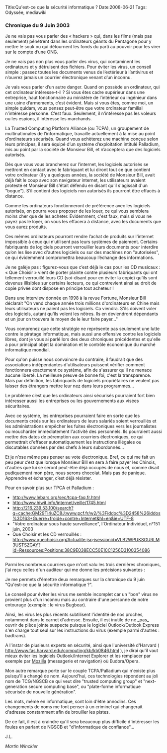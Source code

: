 Title:Qu'est-ce que la sécurité informatique ?
Date:2008-06-21
Tags: Odyssée,  mediawiki

### Chronique du 9 Juin 2003

Je ne vais pas vous parler des « hackers » qui, dans les films (mais pas
seulement) pénètrent dans les ordinateurs géants du Pentagone pour y
mettre le souk ou qui détournent les fonds du parti au pouvoir pour les
virer sur le compte d’une ONG.

Je ne vais pas non plus vous parler des virus, qui contaminent les
ordinateurs et y détruisent des fichiers. Pour éviter les virus, un
conseil simple : passez toutes les documents venus de l’extérieur à
l’antivirus et n’ouvrez jamais un courrier électronique venant d’un
inconnu.

Je vais vous parler d’un autre danger. Quand on possède un ordinateur,
qui cet ordinateur intéresse-t-il ? Si vous êtes cadre supérieur dans
une entreprise, haut fonctionnaire au ministère de l’intérieur ou
ingénieur dans une usine d’armements, c’est évident. Mais si vous êtes,
comme moi, un simple quidam, vous pensez peut-être que votre ordinateur
familial n’intéresse personne. C’est faux. Seulement, il n'intéresse pas
les voleurs ou les espions, il intéresse les marchands.

La Trusted Computing Platform Alliance (ou TCPA), un groupement de
multinationales de l’informatique, travaille actuellement à la mise au
point d’ordinateurs sécurisés. Quand vous achèterez une machine conçue
selon leurs principes, il sera équipé d’un système d’exploitation
intitulé Palladium, mis au point par la société de Monsieur Bill, et
n’acceptera que des logiciels autorisés.

Dès que vous vous brancherez sur l’internet, les logiciels autorisés se
mettront en contact avec le fabriquant et lui diront tout ce que
contient votre ordinateur (il y a quelques années, la société de
Monsieur Bill, avait déjà fait le coup avec son navigateur internet, les
utilisateurs avaient protesté et Monsieur Bill s'était défendu en disant
qu'il s'agissait d'un "bogue"). S’il contient des logiciels non
autorisés ils pourront être effacés à distance.

Comme les ordinateurs fonctionneront de préférence avec les logiciels
autorisés, on pourra vous proposer de les louer, ce qui vous semblera
moins cher que de les acheter. Evidemment, c'est faux, mais si vous ne
payez pas le loyer, on vous les effacera à distance, avec les documents
que vous aurez produits.

Ces mêmes ordinateurs pourront rendre l’achat de produits sur l'internet
impossible à ceux qui n’utilisent pas leurs systèmes de paiement.
Certains fabriquants de logiciels pourront verrouiller leurs documents
pour interdire qu’on les lise avec d'autres logiciels ou sur des
machines non "autorisées", ce qui évidemment compromettra beaucoup
l’échange des informations.

Je ne galèje pas : figurez-vous que c’est déjà le cas pour les CD
musicaux : « Que Choisir » vient de porter plainte contre plusieurs
fabriquants qui ont tellement verrouillé leurs CD (soi-disant pour en
éviter la copie) qu’ils sont devenus illisibles sur certains lecteurs,
ce qui contrevient ainsi au droit de copie privée dont dispose en
principe tout acheteur !

Dans une interview donnée en 1998 à la revue Fortune, Monsieur Bill
déclarait "On vend chaque année trois millions d'ordinateurs en Chine
mais leurs utilisateurs ne paient pas les logiciels. Ca viendra. S'ils
doivent voler des logiciels, autant qu'ils volent les nôtres. Ils en
deviendront dépendants et un jour on trouvera le moyen de le leur faire
payer..."

Vous comprenez que cette stratégie ne représente pas seulement une lutte
contre le piratage informatique, mais aussi une offensive contre les
logiciels libres, dont je vous ai parlé lors des deux chroniques
précédentes et qu'elle a pour principal objet la domination et le
contrôle économique du marché informatique mondial.

Pour qu'on puisse nous convaincre du contraire, il faudrait que des
associations indépendantes d'utilisateurs puissent vérifier comment
fonctionnera exactement ce système, afin de s'assurer qu'il ne menace
aucune liberté. La meilleure preuve de bonne foi, c'est la transparence.
Mais par définition, les fabriquants de logiciels propriétaires ne
veulent pas laisser des étrangers mettre leur nez dans leurs
programmes...

Le problème c’est que les ordinateurs ainsi sécurisés pourraient fort
bien intéresser aussi les entreprises ou les gouvernements aux visées
sécuritaires.

Avec ce système, les entreprises pourraient faire en sorte que les
documents créés sur les ordinateurs de leurs salariés soient verrouillés
et les administrations empêcher les fuites électroniques vers les
journalistes ou moucharder immédiatement l'activité des personnels. Ils
pourraient aussi mettre des dates de péremption aux courriers
électroniques, ce qui permettrait d'effacer automatiquement les
instructions illégales ou discutables données par des chefs à leurs
subordonnés...

Et je n’ose même pas penser au vote électronique. Bref, ce qui me fait
un peu peur c’est que lorsque Monsieur BIll en sera à faire payer les
Chinois, d'autres que lui se seront peut-être déjà occupés de nous et,
comme disait pudiquement mon père, nous serons chocolat. Mais pas de
panique. Apprendre et échanger, c’est déjà résister.

Pour en savoir plus sur TPCA et Palladium :

-   <http://www.lebars.org/sec/tcpa-faq.fr.html>
-   <http://www.hiwit.info/internet/veille/1745.html>
-   <http://216.239.53.100/search?q=cache:GM29Ti4uZC8J:www.pcf.fr/w2/%3Fiddoc%3D2458%26iddos%3D163+Guerre+froide+contre+Internet&hl=en&ie=UTF-8>
-   "Votre ordinateur sous haute surveillance", l'Ordinateur Individuel,
    n°151 juin, 2003
-   Que Choisir et les CD verrouillés :
    <http://www.quechoisir.org/Actualite.jsp;jsessionid=VLB2WPUKSGURLM3USTSZGAY?id=Ressources:Positions:38C9E038ECC50E10C1256D3100354086>

<hr>
Parmi les nombreux courriers que m'ont valu les trois dernières
chroniques, j'ai reçu celles d'un auditeur qui me donne les précisions
suivantes :

Je me permets d'émettre deux remarques sur la chronique du 9 juin
"Qu'est-ce que la sécurité informatique ?".

Le conseil pour éviter les virus me semble incomplet car un "bon" virus
ne provient plus d'un inconnu mais au contraire d'une personne de notre
entourage (exemple : le virus Bugbear).

Ainsi, les virus les plus récents subtilisent l'identité de nos proches,
notamment dans le carnet d'adresse. Ensuite, il est inutile de ne
\_pas\_ ouvrir de pièce jointe suspecte puisque le logiciel
Outlook/Outlook Express s'en charge tout seul sur les instructions du
virus (exemple parmi d'autres : badtrans).

A l'instar de plusieurs experts en sécurité, ainsi que l'université
d'Harvard ( <http://www.fas.harvard.edu/computing/kb/kb0846.html> ), je
dirai qu'il vaut mieux éviter les logiciels Outlook/Internet Explorer et
les remplacer par exemple par [Mozilla](mozilla.hml "wikilink") (messagerie
et navigation) où Eudora/Opera.

Mon autre remarque porte sur le couple TCPA/Palladium qui n'existe plus
puisqu'il a changé de nom. Aujourd'hui, ces technologies répondent au
joli nom de TCG/NGSCB ce qui veut dire "trusted computing group" et
"next-generation secure computing base", ou "plate-forme informatique
sécurisée de nouvelle génération".

Les mots, même en informatique, sont loin d'être annodins. Ces
changements de noms me font penser à un criminel qui changerait
d'adresse constamment afin de brouiller les pistes.

De ce fait, il est à craindre qu'il sera beaucoup plus difficile
d'intéresser les foules en parlant de NGSCB et "d'informatique de
confiance"...

J.L.

*Martin Winckler*

